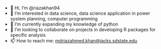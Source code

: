 - 👋 Hi, I’m @riazakhan94
- 👀 I’m interested in data science, data science application in power system planning, computer programming
- 🌱 I’m currently expanding my knowledge of python
- 💞️ I’m looking to collaborate on projects in developing R packages for specific analysis
- 📫 How to reach me: mdriazahmed.khan@jacks.sdstate.edu

<!---
riazakhan94/riazakhan94 is a ✨ special ✨ repository because its `README.md` (this file) appears on your GitHub profile.
You can click the Preview link to take a look at your changes.
--->
